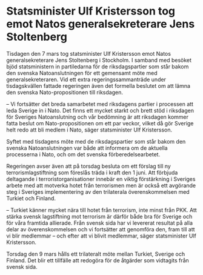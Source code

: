 # Statsminister Ulf Kristersson tog emot Natos generalsekreterare Jens Stoltenberg

Tisdagen den 7 mars tog statsminister Ulf Kristersson emot Natos generalsekreterare Jens Stoltenberg i Stockholm. I samband med besöket bjöd statsministern in partiledarna för de riksdagspartier som står bakom den svenska Natoanslutningen för ett gemensamt möte med generalsekreteraren. Vid ett extra regeringssammanträde under tisdagskvällen fattade regeringen även det formella beslutet om att lämna den svenska Nato-propositionen till riksdagen.

– Vi fortsätter det breda samarbetet med riksdagens partier i processen att leda Sverige in i Nato. Det finns ett mycket starkt och brett stöd i riksdagen för Sveriges Natoanslutning och vår bedömning är att riksdagen kommer fatta beslut om Nato-propositionen om ett par veckor, vilket då gör Sverige helt redo att bli medlem i Nato, säger statsminister Ulf Kristersson.

Syftet med tisdagens möte med de riksdagspartier som står bakom den svenska Natoanslutningen var både att informera om de aktuella processerna i Nato, och om det svenska förberedelsearbetet.

Regeringen avser även att på torsdag besluta om ett förslag till ny terrorismlagstiftning som föreslås träda i kraft den 1 juni. Att förbjuda deltagande i terroristorganisationer innebär en viktig förstärkning i Sveriges arbete med att motverka hotet från terrorismen men är också ett avgörande steg i Sveriges implementering av den trilaterala överenskommelsen med Turkiet och Finland.

– Turkiet känner mycket nära till hotet från terrorism, inte minst från PKK. Att stärka svensk lagstiftning mot terrorism är därför både bra för Sverige och för våra framtida allierade. Från svensk sida har vi levererat resultat på alla delar av överenskommelsen och vi fortsätter att genomföra den, fram till att vi blir medlemmar – och efter att vi blivit medlemmar, säger statsminister Ulf Kristersson.

Torsdag den 9 mars hålls ett trilateralt möte mellan Turkiet, Sverige och Finland. Det blir ett tillfälle att redogöra för de åtgärder som vidtagits från svensk sida.
